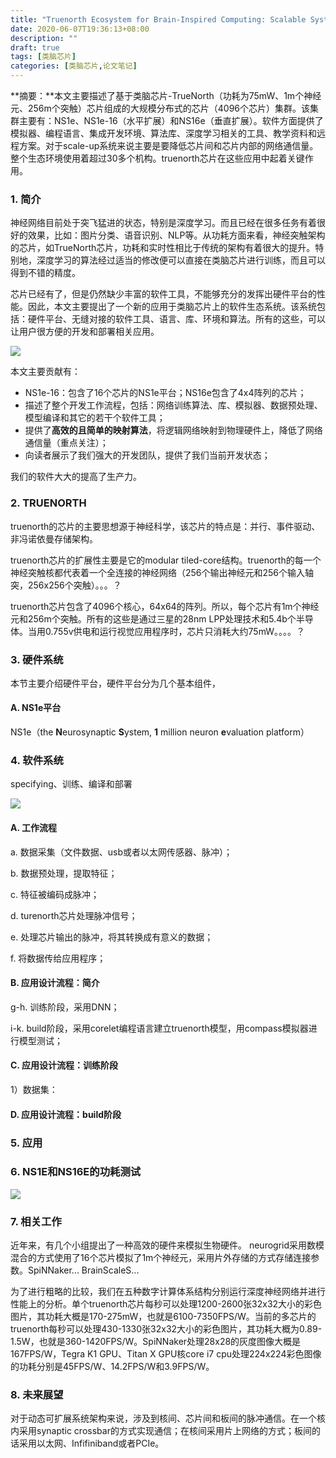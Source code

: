 ```yaml
---
title: "Truenorth Ecosystem for Brain-Inspired Computing: Scalable Systems, Software, and Apllications笔记"
date: 2020-06-07T19:36:13+08:00
description: ""
draft: true
tags: [类脑芯片]
categories: [类脑芯片,论文笔记]
---
```


**摘要：**本文主要描述了基于类脑芯片-TrueNorth（功耗为75mW、1m个神经元、256m个突触）芯片组成的大规模分布式的芯片（4096个芯片）集群。该集群主要有：NS1e、NS1e-16（水平扩展）和NS16e（垂直扩展）。软件方面提供了模拟器、编程语言、集成开发环境、算法库、深度学习相关的工具、教学资料和远程方案。对于scale-up系统来说主要是要降低芯片间和芯片内部的网络通信量。整个生态环境使用着超过30多个机构。truenorth芯片在这些应用中起着关键作用。

### 1. 简介

神经网络目前处于突飞猛进的状态，特别是深度学习。而且已经在很多任务有着很好的效果，比如：图片分类、语音识别、NLP等。从功耗方面来看，神经突触架构的芯片，如TrueNorth芯片，功耗和实时性相比于传统的架构有着很大的提升。特别地，深度学习的算法经过适当的修改便可以直接在类脑芯片进行训练，而且可以得到不错的精度。

芯片已经有了，但是仍然缺少丰富的软件工具，不能够充分的发挥出硬件平台的性能。因此，本文主要提出了一个新的应用于类脑芯片上的软件生态系统。该系统包括：硬件平台、无缝对接的软件工具、语言、库、环境和算法。所有的这些，可以让用户很方便的开发和部署相关应用。

![](https://gitee.com/chengshuyi/scripts/raw/master/img/20200608135611.png)

本文主要贡献有：

* NS1e-16：包含了16个芯片的NS1e平台；NS16e包含了4x4阵列的芯片；
* 描述了整个开发工作流程，包括：网络训练算法、库、模拟器、数据预处理、模型编译和其它的若干个软件工具；
* 提供了**高效的且简单的映射算法**，将逻辑网络映射到物理硬件上，降低了网络通信量（重点关注）；
* 向读者展示了我们强大的开发团队，提供了我们当前开发状态；

我们的软件大大的提高了生产力。

### 2. TRUENORTH

truenorth的芯片的主要思想源于神经科学，该芯片的特点是：并行、事件驱动、非冯诺依曼存储架构。

truenorth芯片的扩展性主要是它的modular tiled-core结构。truenorth的每一个神经突触核都代表着一个全连接的神经网络（256个输出神经元和256个输入轴突，256x256个突触）。。。？

truenorth芯片包含了4096个核心，64x64的阵列。所以，每个芯片有1m个神经元和256m个突触。所有的这些是通过三星的28nm LPP处理技术和5.4b个半导体。当用0.755v供电和运行视觉应用程序时，芯片只消耗大约75mW。。。。？

### 3. 硬件系统

本节主要介绍硬件平台，硬件平台分为几个基本组件，

#### A. NS1e平台

NS1e（the **N**eurosynaptic **S**ystem, **1** million neuron **e**valuation platform）

### 4. 软件系统

specifying、训练、编译和部署

![](https://gitee.com/chengshuyi/scripts/raw/master/img/20200613131649.png)

#### A. 工作流程

a. 数据采集（文件数据、usb或者以太网传感器、脉冲）；

b. 数据预处理，提取特征；

c. 特征被编码成脉冲；

d. turenorth芯片处理脉冲信号；

e. 处理芯片输出的脉冲，将其转换成有意义的数据；

f. 将数据传给应用程序；

#### B. 应用设计流程：简介

g-h. 训练阶段，采用DNN；

i-k. build阶段，采用corelet编程语言建立truenorth模型，用compass模拟器进行模型测试；

#### C. 应用设计流程：训练阶段

1）数据集：

#### D. 应用设计流程：build阶段

### 5. 应用

### 6. NS1E和NS16E的功耗测试

![](https://gitee.com/chengshuyi/scripts/raw/master/img/20200613130501.png)

### 7. 相关工作

 近年来，有几个小组提出了一种高效的硬件来模拟生物硬件。 neurogrid采用数模混合的方式使用了16个芯片模拟了1m个神经元，采用片外存储的方式存储连接参数。SpiNNaker... BrainScaleS...

为了进行粗略的比较，我们在五种数字计算体系结构分别运行深度神经网络并进行性能上的分析。单个truenorth芯片每秒可以处理1200-2600张32x32大小的彩色图片，其功耗大概是170-275mW，也就是6100-7350FPS/W。当前的多芯片的truenorth每秒可以处理430-1330张32x32大小的彩色图片，其功耗大概为0.89-1.5W，也就是360-1420FPS/W。SpiNNaker处理28x28的灰度图像大概是167FPS/W，Tegra K1 GPU、Titan X GPU核core i7 cpu处理224x224彩色图像的功耗分别是45FPS/W、14.2FPS/W和3.9FPS/W。

### 8. 未来展望

对于动态可扩展系统架构来说，涉及到核间、芯片间和板间的脉冲通信。在一个核内采用synaptic crossbar的方式实现通信；在核间采用片上网络的方式；板间的话采用以太网、Infifiniband或者PCIe。



<!--This scalable and hierarchical routing architecture is possible due to the exponential decay in hop distance and bandwidth observed in biological networks [14]. More importantly, this distribution is similar to that of the hop-length histograms of placed deep networks that are run on TrueNorth.-->

<!--[14]Network architecture of the long-distance pathways in the macaque brain-->

